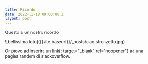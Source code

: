 ```yaml
---
title: Ricordo
date: 2022-11-18 00:00:00 Z
layout: post
---
```


Questo é un nostro ricordo:

![bellissima foto]({{site.baseurl}}/_posts/ciao stronzetto.jpg)

Or provo ad inserire un [link](https://stackoverflow.com/questions/24851824/how-long-does-it-take-for-github-page-to-show-changes-after-changing-index-html){: target="_blank" rel="noopener"}&nbsp;ad una pagina random di stackoverflow.
